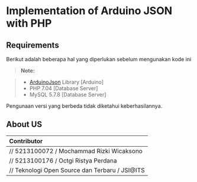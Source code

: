 Implementation of Arduino JSON with PHP
===================

Requirements
-------------

Berikut adalah beberapa hal yang diperlukan sebelum mengunakan kode ini

> **Note:**

> - [ArduinoJson](https://github.com/bblanchon/ArduinoJson) Library [Arduino]
> - PHP 7.04 [Database Server]
> - MySQL 5.7.8 [Database Server]

Pengunaan versi yang berbeda tidak diketahui keberhasilannya.



About US
------------
| Contributor                                    |
|:-----------------------------------------------| 
| // 5213100072  / Mochammad Rizki Wicaksono     | 
| // 5213100176  / Octgi Ristya Perdana          |
| // Teknologi Open Source dan Terbaru / JSI@ITS |

